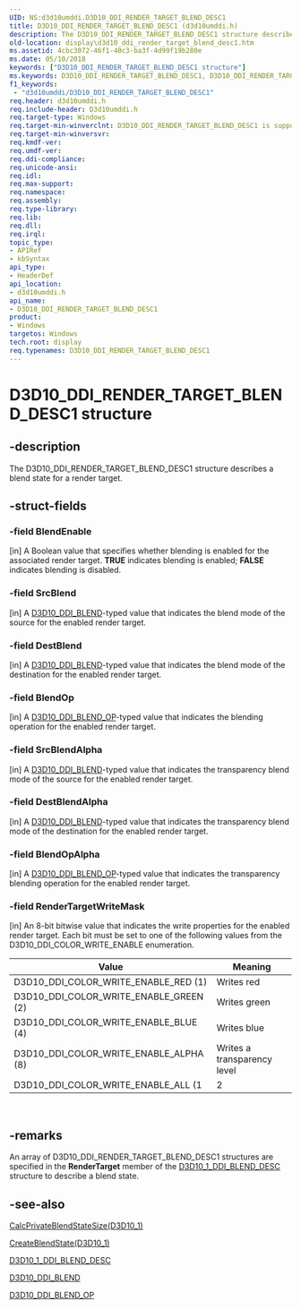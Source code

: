 ```yaml
---
UID: NS:d3d10umddi.D3D10_DDI_RENDER_TARGET_BLEND_DESC1
title: D3D10_DDI_RENDER_TARGET_BLEND_DESC1 (d3d10umddi.h)
description: The D3D10_DDI_RENDER_TARGET_BLEND_DESC1 structure describes a blend state for a render target.
old-location: display\d3d10_ddi_render_target_blend_desc1.htm
ms.assetid: 4cbc3072-46f1-40c3-ba3f-4d99f19b280e
ms.date: 05/10/2018
keywords: ["D3D10_DDI_RENDER_TARGET_BLEND_DESC1 structure"]
ms.keywords: D3D10_DDI_RENDER_TARGET_BLEND_DESC1, D3D10_DDI_RENDER_TARGET_BLEND_DESC1 structure [Display Devices], UMDisplayDriver_Dx10param_Structs_cc133adc-9ca8-4596-b3b8-9c3b352cd696.xml, d3d10umddi/D3D10_DDI_RENDER_TARGET_BLEND_DESC1, display.d3d10_ddi_render_target_blend_desc1
f1_keywords:
 - "d3d10umddi/D3D10_DDI_RENDER_TARGET_BLEND_DESC1"
req.header: d3d10umddi.h
req.include-header: D3d10umddi.h
req.target-type: Windows
req.target-min-winverclnt: D3D10_DDI_RENDER_TARGET_BLEND_DESC1 is supported on Windows Vista with Service Pack 1 (SP1) and later versions and Windows Server 2008 and later versions.
req.target-min-winversvr: 
req.kmdf-ver: 
req.umdf-ver: 
req.ddi-compliance: 
req.unicode-ansi: 
req.idl: 
req.max-support: 
req.namespace: 
req.assembly: 
req.type-library: 
req.lib: 
req.dll: 
req.irql: 
topic_type:
- APIRef
- kbSyntax
api_type:
- HeaderDef
api_location:
- d3d10umddi.h
api_name:
- D3D10_DDI_RENDER_TARGET_BLEND_DESC1
product:
- Windows
targetos: Windows
tech.root: display
req.typenames: D3D10_DDI_RENDER_TARGET_BLEND_DESC1
---
```


# D3D10_DDI_RENDER_TARGET_BLEND_DESC1 structure


## -description


The D3D10_DDI_RENDER_TARGET_BLEND_DESC1 structure describes a blend state for a render target.


## -struct-fields




### -field BlendEnable

[in] A Boolean value that specifies whether blending is enabled for the associated render target. <b>TRUE</b> indicates blending is enabled; <b>FALSE</b> indicates blending is disabled. 


### -field SrcBlend

[in] A <a href="https://docs.microsoft.com/windows-hardware/drivers/ddi/d3d10umddi/ne-d3d10umddi-d3d10_ddi_blend">D3D10_DDI_BLEND</a>-typed value that indicates the blend mode of the source for the enabled render target. 


### -field DestBlend

[in] A <a href="https://docs.microsoft.com/windows-hardware/drivers/ddi/d3d10umddi/ne-d3d10umddi-d3d10_ddi_blend">D3D10_DDI_BLEND</a>-typed value that indicates the blend mode of the destination for the enabled render target. 


### -field BlendOp

[in] A <a href="https://docs.microsoft.com/windows-hardware/drivers/ddi/d3d10umddi/ne-d3d10umddi-d3d10_ddi_blend_op">D3D10_DDI_BLEND_OP</a>-typed value that indicates the blending operation for the enabled render target. 


### -field SrcBlendAlpha

[in] A <a href="https://docs.microsoft.com/windows-hardware/drivers/ddi/d3d10umddi/ne-d3d10umddi-d3d10_ddi_blend">D3D10_DDI_BLEND</a>-typed value that indicates the transparency blend mode of the source for the enabled render target. 


### -field DestBlendAlpha

[in] A <a href="https://docs.microsoft.com/windows-hardware/drivers/ddi/d3d10umddi/ne-d3d10umddi-d3d10_ddi_blend">D3D10_DDI_BLEND</a>-typed value that indicates the transparency blend mode of the destination for the enabled render target. 


### -field BlendOpAlpha

[in] A <a href="https://docs.microsoft.com/windows-hardware/drivers/ddi/d3d10umddi/ne-d3d10umddi-d3d10_ddi_blend_op">D3D10_DDI_BLEND_OP</a>-typed value that indicates the transparency blending operation for the enabled render target. 


### -field RenderTargetWriteMask

[in] An 8-bit bitwise value that indicates the write properties for the enabled render target. Each bit must be set to one of the following values from the D3D10_DDI_COLOR_WRITE_ENABLE enumeration.

|Value|Meaning|
|--- |--- |
|D3D10_DDI_COLOR_WRITE_ENABLE_RED (1)|Writes red|
|D3D10_DDI_COLOR_WRITE_ENABLE_GREEN (2)|Writes green|
|D3D10_DDI_COLOR_WRITE_ENABLE_BLUE (4)|Writes blue|
|D3D10_DDI_COLOR_WRITE_ENABLE_ALPHA (8)|Writes a transparency level|
|D3D10_DDI_COLOR_WRITE_ENABLE_ALL (1 | 2 | 4 | 8)|Writes red, green, blue, and a transparency level|
 


## -remarks



An array of D3D10_DDI_RENDER_TARGET_BLEND_DESC1 structures are specified in the <b>RenderTarget</b> member of the <a href="https://docs.microsoft.com/windows-hardware/drivers/ddi/d3d10umddi/ns-d3d10umddi-d3d10_1_ddi_blend_desc">D3D10_1_DDI_BLEND_DESC</a> structure to describe a blend state. 




## -see-also




<a href="https://docs.microsoft.com/windows-hardware/drivers/ddi/d3d10umddi/nc-d3d10umddi-pfnd3d10_1ddi_calcprivateblendstatesize">CalcPrivateBlendStateSize(D3D10_1)</a>



<a href="https://docs.microsoft.com/windows-hardware/drivers/ddi/d3d10umddi/nc-d3d10umddi-pfnd3d10_1ddi_createblendstate">CreateBlendState(D3D10_1)</a>



<a href="https://docs.microsoft.com/windows-hardware/drivers/ddi/d3d10umddi/ns-d3d10umddi-d3d10_1_ddi_blend_desc">D3D10_1_DDI_BLEND_DESC</a>



<a href="https://docs.microsoft.com/windows-hardware/drivers/ddi/d3d10umddi/ne-d3d10umddi-d3d10_ddi_blend">D3D10_DDI_BLEND</a>



<a href="https://docs.microsoft.com/windows-hardware/drivers/ddi/d3d10umddi/ne-d3d10umddi-d3d10_ddi_blend_op">D3D10_DDI_BLEND_OP</a>
 

 

